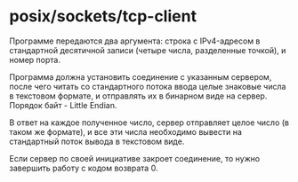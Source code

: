 # posix/sockets/tcp-client

Программе передаются два аргумента: строка с IPv4-адресом в стандартной десятичной записи (четыре числа, разделенные
точкой), и номер порта.

Программа должна установить соединение с указанным сервером, после чего читать со стандартного потока ввода целые
знаковые числа в текстовом формате, и отправлять их в бинарном виде на сервер. Порядок байт - Little Endian.

В ответ на каждое полученное число, сервер отправляет целое число (в таком же формате), и все эти числа необходимо
вывести на стандартный поток вывода в текстовом виде.

Если сервер по своей инициативе закроет соединение, то нужно завершить работу с кодом возврата 0.
